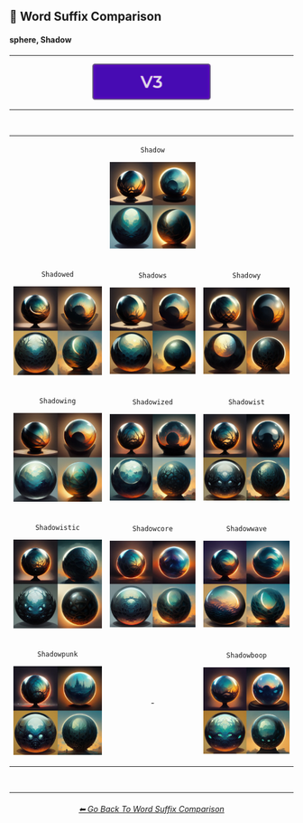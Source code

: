 <h2>📓 Word Suffix Comparison</h2>
<h4>sphere, Shadow</h4>

<hr><!--------------->

<div align="center">

[<img src="/Images/Repo_Parts/Buttons/Version_Buttons/button_version_V3_active.webp?raw=true" alt="MidJourney V3" height="64" />]()

</div>

<hr>
<br>

<div align="center">

<table>
	<tr align=center valign=middle>
		<th>
			<br>
		</th>
        <td>
			<p><code>Shadow</code></p><p><img src="/Images/MJ_V3/Comparison_Page_Images/Word_Suffix_Comparison/sphere_Shadow.webp?raw=true" width="256" /></p>
        </td>
		<th>
			<br>
		</th>
	</tr>
	<tr align=center valign=middle>
        <td>
			<p><code>Shadowed</code></p><p><img src="/Images/MJ_V3/Comparison_Page_Images/Word_Suffix_Comparison/sphere_Shadowed.webp?raw=true" width="256" /></p>
        </td>
        <td>
			<p><code>Shadows</code></p><p><img src="/Images/MJ_V3/Comparison_Page_Images/Word_Suffix_Comparison/sphere_Shadows.webp?raw=true" width="256" /></p>
        </td>
        <td>
			<p><code>Shadowy</code></p><p><img src="/Images/MJ_V3/Comparison_Page_Images/Word_Suffix_Comparison/sphere_Shadowy.webp?raw=true" width="256" /></p>
        </td>
	</tr>
	<tr align=center valign=middle>
        <td>
			<p><code>Shadowing</code></p><p><img src="/Images/MJ_V3/Comparison_Page_Images/Word_Suffix_Comparison/sphere_Shadowing.webp?raw=true" width="256" /></p>
        </td>
        <td>
			<p><code>Shadowized</code></p><p><img src="/Images/MJ_V3/Comparison_Page_Images/Word_Suffix_Comparison/sphere_Shadowized.webp?raw=true" width="256" /></p>
        </td>
        <td>
			<p><code>Shadowist</code></p><p><img src="/Images/MJ_V3/Comparison_Page_Images/Word_Suffix_Comparison/sphere_Shadowist.webp?raw=true" width="256" /></p>
        </td>
	</tr>
	<tr align=center valign=middle>
        <td>
			<p><code>Shadowistic</code></p><p><img src="/Images/MJ_V3/Comparison_Page_Images/Word_Suffix_Comparison/sphere_Shadowistic.webp?raw=true" width="256" /></p>
        </td>
        <td>
			<p><code>Shadowcore</code></p><p><img src="/Images/MJ_V3/Comparison_Page_Images/Word_Suffix_Comparison/sphere_Shadowcore.webp?raw=true" width="256" /></p>
        </td>
        <td>
			<p><code>Shadowwave</code></p><p><img src="/Images/MJ_V3/Comparison_Page_Images/Word_Suffix_Comparison/sphere_Shadowwave.webp?raw=true" width="256" /></p>
        </td>
	</tr>
	<tr align=center valign=middle>
        <td>
			<p><code>Shadowpunk</code></p><p><img src="/Images/MJ_V3/Comparison_Page_Images/Word_Suffix_Comparison/sphere_Shadowpunk.webp?raw=true" width="256" /></p>
        </td>
		<td>-</td>
        <td>
			<p><code>Shadowboop</code></p><p><img src="/Images/MJ_V3/Comparison_Page_Images/Word_Suffix_Comparison/sphere_Shadowboop.webp?raw=true" width="256" /></p>
        </td>
	</tr>
</table>

</div>

<br>


<hr><!--------------->
<div align="center">
<h6><a href="/Pages/MJ_V3/Comparison_Pages/Prompt_Writing/Word_Suffix_Comparison.md">⬅ Go Back To Word Suffix Comparison</a></h6>
</div>
